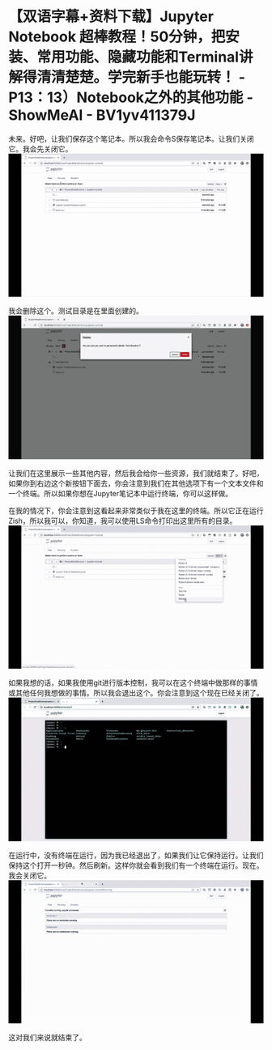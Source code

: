 # 【双语字幕+资料下载】Jupyter Notebook 超棒教程！50分钟，把安装、常用功能、隐藏功能和Terminal讲解得清清楚楚。学完新手也能玩转！ - P13：13）Notebook之外的其他功能 - ShowMeAI - BV1yv411379J

未来。好吧，让我们保存这个笔记本。所以我会命令S保存笔记本。让我们关闭它。我会先关闭它。![](img/d72178757d53895fcc91159e5e553095_1.png)

我会删除这个。测试目录是在里面创建的。![](img/d72178757d53895fcc91159e5e553095_3.png)

让我们在这里展示一些其他内容，然后我会给你一些资源，我们就结束了。好吧，如果你到右边这个新按钮下面去，你会注意到我们在其他选项下有一个文本文件和一个终端。所以如果你想在Jupyter笔记本中运行终端，你可以这样做。

在我的情况下，你会注意到这看起来非常类似于我在这里的终端。所以它正在运行Zish，所以我可以，你知道，我可以使用LS命令打印出这里所有的目录。![](img/d72178757d53895fcc91159e5e553095_5.png)

如果我想的话，如果我使用git进行版本控制，我可以在这个终端中做那样的事情或其他任何我想做的事情。所以我会退出这个。你会注意到这个现在已经关闭了。![](img/d72178757d53895fcc91159e5e553095_7.png)

在运行中，没有终端在运行，因为我已经退出了，如果我们让它保持运行。让我们保持这个打开一秒钟。然后刷新。这样你就会看到我们有一个终端在运行。现在。我会关闭它。![](img/d72178757d53895fcc91159e5e553095_9.png)

这对我们来说就结束了。
